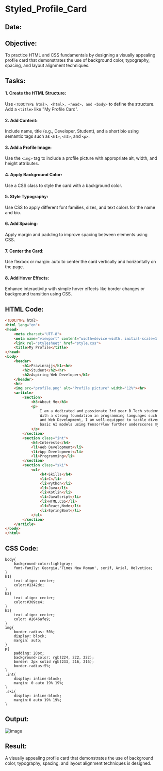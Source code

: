# Styled_Profile_Card
## Date:

## Objective:
To practice HTML and CSS fundamentals by designing a visually appealing profile card that demonstrates the use of background color, typography, spacing, and layout alignment techniques.

## Tasks:
#### 1. Create the HTML Structure:
Use ```<!DOCTYPE html>, <html>, <head>, and <body>``` to define the structure.
Add a ```<title>``` like "My Profile Card".

#### 2. Add Content:
Include name, title (e.g., Developer, Student), and a short bio using semantic tags such as ```<h1>```, ```<h2>```, and ```<p>```.

#### 3. Add a Profile Image:
Use the ```<img>``` tag to include a profile picture with appropriate alt, width, and height attributes.

#### 4. Apply Background Color:
Use a CSS class to style the card with a background color.

#### 5. Style Typography:
Use CSS to apply different font families, sizes, and text colors for the name and bio.

#### 6. Add Spacing:
Apply margin and padding to improve spacing between elements using CSS.

#### 7. Center the Card:
Use flexbox or margin: auto to center the card vertically and horizontally on the page.

#### 8. Add Hover Effects:
Enhance interactivity with simple hover effects like border changes or background transition using CSS.

## HTML Code:
```html
<!DOCTYPE html>
<html lang="en">
<head>
    <meta charset="UTF-8">
    <meta name="viewport" content="width=device-width, initial-scale=1.0">
    <link rel="stylesheet" href="style.css">
    <title>My Profile</title>
</head>
<body>
    <header>
        <h1>Pravinrajj</h1><hr>
        <h2>Student</h2><hr>
        <h2>Aspiring Web Developer</h2>
    </header>
    <hr>
    <img src="profile.png" alt="Profile picture" width="12%"><hr>
    <article>
        <section>
            <h3>About Me</h3>
            <p>
                I am a dedicated and passionate 3rd year B.Tech student specializing in Artificial Intelligence and Machine Learning. 
                With a strong foundation in programming languages such as C and beginner-level proficiency in Python, SQLite, MongoDB, 
                and Web Development, I am well-equipped to tackle diverse technical challenges. My hands-on experience in creating 
                basic AI models using TensorFlow further underscores my capability and enthusiasm for the field. 
            </p>
        </section>
        <section class="int">
            <h4>Interests</h4>
            <li>Web Development</li>
            <li>App Development</li>
            <li>Programming</li>
        </section>
        <section class="ski">
            <ul>
                <h4>Skills</h4>
                <li>C</li>
                <li>Python</li>
                <li>Java</li>
                <li>Kotlin</li>
                <li>JavaScript</li>
                <li>HTML,CSS</li>
                <li>React,Node</li>
                <li>SpringBoot</li>
            </ul>
        </section>
    </article>
</body>
</html>
```

## CSS Code:
```
body{
    background-color:lightgray;
    font-family: Georgia,'Times New Roman', serif, Arial, Helvetica;
}
h1{
    text-align: center;
    color:#1342dc;
}
h2{
    text-align: center;
    color:#309ce4;
}
h3{
    text-align: center;
    color: #2646afe9;
}
img{
    border-radius: 50%;
    display: block;
    margin: auto;
}
p{
    padding: 20px;
    background-color: rgb(224, 222, 222);
    border: 2px solid rgb(233, 216, 216);
    border-radius:5%;
}
.int{
    display: inline-block;
    margin: 0 auto 19% 19%;
}
.ski{
    display: inline-block;
    margin:0 auto 19% 19%;
}
```
## Output:
![image](https://github.com/user-attachments/assets/04f67a66-2746-4d44-912a-ebcc282a5c69)

## Result:
A visually appealing profile card that demonstrates the use of background color, typography, spacing, and layout alignment techniques is designed.
